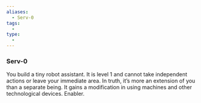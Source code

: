 ```yaml
---
aliases:
  - Serv-0
tags:
  - 
type:
  - 
---
```

### Serv-0

You build a tiny robot assistant. It is level 1 and cannot take independent actions or leave your immediate area. In truth, it’s more an extension of you than a separate being. It gains a modification in using machines and other technological devices. Enabler.